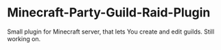 # Minecraft-Party-Guild-Raid-Plugin

Small plugin for Minecraft server, that lets You create and edit guilds. Still working on.
